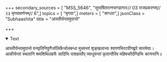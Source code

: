 +++
secondary_sources = [ "MSS_5646", "सुभाषितरत्नभाण्डागारः// 03 राजप्रकरणम्// २३ मृगयावर्णनम्// 6",]
topics = [ "मृगया",]
meters = [ "स्रग्धरा",]
jsonClass = "Subhaashita"
title = "आस्तीर्यन्तामुपान्ते"

+++

<details open><summary>Text</summary>

आस्तीर्यन्तामुपान्ते वनवृतिनिपुणैर्जालिकैर्जालबन्धा मुच्यन्तां शृङ्खलाभ्यः श्वगणभिरटवीगह्वरे सारमेयाः।  
आकीर्यन्तां स्थलानि श्रमशिथिलहयैः सादिभिः पाशहस्तैर् व्याधूयन्तां कृतान्तैरिव महिषचरैर्दण्डिभिः काननानि॥
</details>
